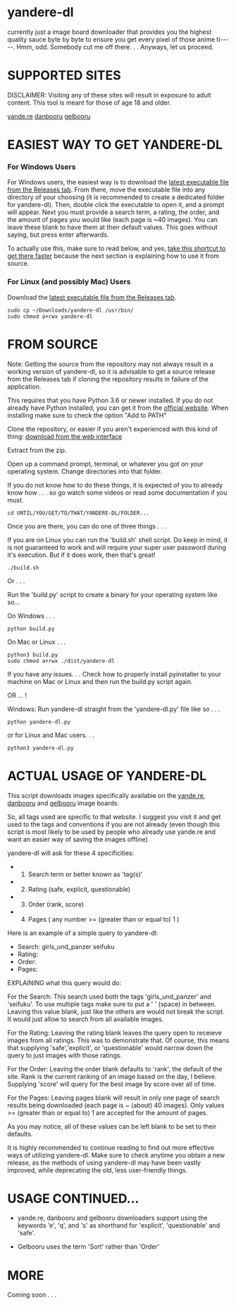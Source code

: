 # yandere-dl

currently just a image board downloader that provides you the highest quality sauce byte by byte to ensure you get every pixel of those anime ti-----. Hmm, odd. Somebody cut me off there. . . Anyways, let us proceed.

# SUPPORTED SITES

DISCLAIMER: Visiting any of these sites will result in exposure to adult content. This tool is meant for those of age 18 and older.

[yande.re](https://yande.re/)
[danbooru](https://danbooru.donmai.us)
[gelbooru](https://gelbooru.com/)

# EASIEST WAY TO GET YANDERE-DL

### For Windows Users

For Windows users, the easiest way is to download the [latest executable file from the Releases tab](https://github.com/0xSTAR/yandere-dl/releases/download/v1.1.0/yandere-dl.exe). From there, move the executable file into any directory of your choosing (it is recommended to create a dedicated folder for yandere-dl). Then, double click the executable to open it, and a prompt will appear. Next you must provide a search term, a rating, the order, and the amount of pages you would like (each page is ~40 images). You can leave these blank to have them at their default values. This goes without saying, but press enter afterwards.

To actually use this, make sure to read below, and yes, [take this shortcut to get there faster](https://github.com/0xSTAR/yandere-dl#actual-usage-of-yandere-dl) because the next section is explaining how to use it from source.

### For Linux (and possibly Mac) Users

Download the [latest executable file from the Releases tab](https://github.com/0xSTAR/yandere-dl/releases/download/v1.1.0/yandere-dl).

```
sudo cp ~/Downloads/yandere-dl /usr/bin/
sudo chmod a+rwx yandere-dl
```

# FROM SOURCE

Note: Getting the source from the repository may not always result in a working version of yandere-dl, so it is advisable to get a source release from the Releases tab if cloning the repository results in failure of the application.

This requires that you have Python 3.6 or newer installed. If you do not already have Python installed, you can get it from the [official website](https://www.python.org/).
When installing make sure to check the option "Add to PATH"

Clone the repository, or easier if you aren't experienced with this kind of thing: [download from the web interface](https://github.com/0xSTAR/yandere-dl/archive/refs/heads/main.zip)

Extract from the zip.

Open up a command prompt, terminal, or whatever you got on your operating system.
Change directories into that folder.

If you do not know how to do these things, it is expected of you to already know how . . . so go watch some videos or read some documentation if you must.

```
cd UNTIL/YOU/GET/TO/THAT/YANDERE-DL/FOLDER...
```

Once you are there, you can do one of three things . . .

If you are on Linux you can run the 'build.sh' shell script. Do keep in mind, it is not guaranteed to work and will require your super user password during it's execution. But if it does work, then that's great!

```
./build.sh
```

Or . . .

Run the 'build.py' script to create a binary for your operating system like so...

On Windows . . .
```
python build.py
```

On Mac or Linux . . .
```
python3 build.py
sudo chmod a+rwx ./dist/yandere-dl
```
If you have any issues. . . Check how to properly install pyinstaller to your machine on Mac or Linux and then run the build.py script again.


OR ... !

Windows: Run yandere-dl straight from the 'yandere-dl.py' file like so . . .
```
python yandere-dl.py
```

or for Linux and Mac users. . .
```
python3 yandere-dl.py
```


# ACTUAL USAGE OF YANDERE-DL

This script downloads images specifically available on the [yande.re](https://yande.re/), [danbooru](https://danbooru.donmai.us/) and [gelbooru](https://gelbooru.com/) image boards.

So, all tags used are specific to that website. I suggest you visit it and get used to the tags and conventions if you are not already (even though this script is most likely to be used by people who already use yande.re and want an easier way of saving the images offline)

yandere-dl will ask for these 4 specificities:
- 1. Search term or better known as 'tag(s)'
- 2. Rating (safe, explicit, questionable)
- 3. Order (rank, score)
- 4. Pages ( any number >= (greater than or equal to) 1 )

Here is an example of a simple query to yandere-dl:
- Search: girls_und_panzer seifuku
- Rating:
- Order:
- Pages:

EXPLAINING what this query would do:

For the Search:
This search used both the tags 'girls_und_panzer' and 'seifuku'. To use multiple tags make sure to put a ' ' (space) in between.
Leaving this value blank, just like the others are would not break the script. It would just allow to search from all available images.

For the Rating:
Leaving the rating blank leaves the query open to receieve images from all ratings. This was to demonstrate that. Of course, this means that supplying 'safe','explicit', or 'questionable' would narrow down the query to just images with those ratings.

For the Order:
Leaving the order blank defaults to 'rank', the default of the site. Rank is the current ranking of an image based on the day, I believe. Supplying 'score' will query for the best image by score over all of time.

For the Pages:
Leaving pages blank will result in only one page of search results being downloaded (each page is ~ (about) 40 images). Only values >= (greater than or equal to) 1 are accepted for the amount of pages.

As you may notice, all of these values can be left blank to be set to their defaults.


It is highly recommended to continue reading to find out more effective ways of utilizing yandere-dl. Make sure to check anytime you obtain a new release, as the methods of using yandere-dl may have been vastly improved, while deprecating the old, less user-friendly things.

# USAGE CONTINUED...

  - yande.re, danbooru and gelbooru downloaders support using the keywords 'e', 'q', and 's' as shorthand for 'explicit', 'questionable' and 'safe'.

  - Gelbooru uses the term 'Sort' rather than 'Order'

# MORE

Coming soon . . .

